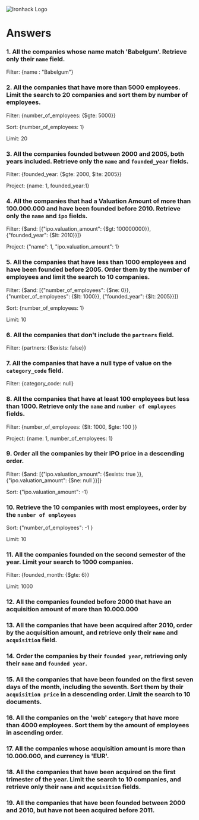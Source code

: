 ![Ironhack Logo](https://i.imgur.com/1QgrNNw.png)

# Answers

### 1. All the companies whose name match 'Babelgum'. Retrieve only their `name` field.

Filter: {name : "Babelgum"}

### 2. All the companies that have more than 5000 employees. Limit the search to 20 companies and sort them by **number of employees**.

Filter: {number_of_employees: {$gte: 5000}}

Sort: {number_of_employees: 1}

Limit: 20

### 3. All the companies founded between 2000 and 2005, both years included. Retrieve only the `name` and `founded_year` fields.

Filter: {founded_year: {$gte: 2000, $lte: 2005}}

Project: {name: 1, founded_year:1}

### 4. All the companies that had a Valuation Amount of more than 100.000.000 and have been founded before 2010. Retrieve only the `name` and `ipo` fields.

Filter: {$and: [{"ipo.valuation_amount": {$gt: 100000000}}, {"founded_year": {$lt: 2010}}]}

Project: {"name": 1, "ipo.valuation_amount": 1}

### 5. All the companies that have less than 1000 employees and have been founded before 2005. Order them by the number of employees and limit the search to 10 companies.

Filter: {$and: [{"number_of_employees": {$ne: 0}}, {"number_of_employees": {$lt: 1000}}, {"founded_year": {$lt: 2005}}]}

Sort: {number_of_employees: 1}

Limit: 10

### 6. All the companies that don't include the `partners` field.

Filter: {partners: {$exists: false}}

### 7. All the companies that have a null type of value on the `category_code` field.

Filter: {category_code: null}

### 8. All the companies that have at least 100 employees but less than 1000. Retrieve only the `name` and `number of employees` fields.

Filter: {number_of_employees: {$lt: 1000, $gte: 100 }}

Project: {name: 1, number_of_employees: 1}

### 9. Order all the companies by their IPO price in a descending order.

Filter: {$and: [{"ipo.valuation_amount": {$exists: true }}, {"ipo.valuation_amount": {$ne: null }}]}

Sort: {"ipo.valuation_amount": -1}

### 10. Retrieve the 10 companies with most employees, order by the `number of employees`

Sort: {"number_of_employees": -1 }

Limit: 10

### 11. All the companies founded on the second semester of the year. Limit your search to 1000 companies.

Filter: {founded_month: {$gte: 6}}

Limit: 1000

### 12. All the companies founded before 2000 that have an acquisition amount of more than 10.000.000

<!-- Your Code Goes Here -->

### 13. All the companies that have been acquired after 2010, order by the acquisition amount, and retrieve only their `name` and `acquisition` field.

<!-- Your Code Goes Here -->

### 14. Order the companies by their `founded year`, retrieving only their `name` and `founded year`.

<!-- Your Code Goes Here -->

### 15. All the companies that have been founded on the first seven days of the month, including the seventh. Sort them by their `acquisition price` in a descending order. Limit the search to 10 documents.

<!-- Your Code Goes Here -->

### 16. All the companies on the 'web' `category` that have more than 4000 employees. Sort them by the amount of employees in ascending order.

<!-- Your Code Goes Here -->

### 17. All the companies whose acquisition amount is more than 10.000.000, and currency is 'EUR'.

<!-- Your Code Goes Here -->

### 18. All the companies that have been acquired on the first trimester of the year. Limit the search to 10 companies, and retrieve only their `name` and `acquisition` fields.

<!-- Your Code Goes Here -->

### 19. All the companies that have been founded between 2000 and 2010, but have not been acquired before 2011.

<!-- Your Code Goes Here -->

